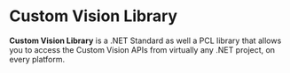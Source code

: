 # Custom Vision Library

**Custom Vision Library** is a .NET Standard as well a PCL library that allows you to access the Custom Vision APIs from virtually any .NET project, on every platform.
